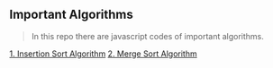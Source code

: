 ## Important Algorithms
> In this repo there are javascript codes of important algorithms.

  [1. Insertion Sort Algorithm](sortInsertion.js)
  [2. Merge Sort Algorithm]()
